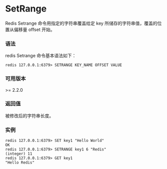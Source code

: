 # SetRange

Redis Setrange 命令用指定的字符串覆盖给定 key 所储存的字符串值，覆盖的位置从偏移量 offset 开始。

### 语法

redis Setrange 命令基本语法如下：

```
redis 127.0.0.1:6379> SETRANGE KEY_NAME OFFSET VALUE
```

### 可用版本

\>= 2.2.0

### 返回值

被修改后的字符串长度。

### 实例

```
redis 127.0.0.1:6379> SET key1 "Hello World"
OK
redis 127.0.0.1:6379> SETRANGE key1 6 "Redis"
(integer) 11
redis 127.0.0.1:6379> GET key1
"Hello Redis"
```